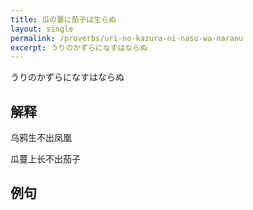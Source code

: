 ```yaml
---
title: 瓜の蔓に茄子は生らぬ
layout: single
permalink: /proverbs/uri-no-kazura-ni-nasu-wa-naranu
excerpt: うりのかずらになすはならぬ
---
```


うりのかずらになすはならぬ

## 解释

乌鸦生不出凤凰

瓜蔓上长不出茄子

## 例句

